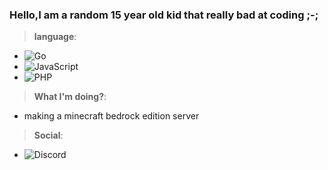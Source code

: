 ### Hello,I am a random 15 year old kid that really bad at coding ;-;

> **language**:
- ![Go](https://img.shields.io/badge/go-%2300ADD8.svg?style=for-the-badge&logo=go&logoColor=white)
- ![JavaScript](https://img.shields.io/badge/JavaScript-F7DF1E?style=for-the-badge&logo=javascript&logoColor=black)
- ![PHP](https://img.shields.io/badge/Php-025E8C.svg?style=for-the-badge&logo=PHP&logoColor=white)

> **What I'm doing?**:
- making a minecraft bedrock edition server

> **Social**:
- ![Discord](https://img.shields.io/badge/discord-0000FF.svg?style=for-the-badge&logo=discord&logoColor=white)



<!--
**ZStarMCZ5487/ZStarMCZ5487** is a ✨ _special_ ✨ repository because its `README.md` (this file) appears on your GitHub profile.

Here are some ideas to get you started:

- 🔭 I’m currently working on ...
- 🌱 I’m currently learning ...
- 👯 I’m looking to collaborate on ...
- 🤔 I’m looking for help with ...
- 💬 Ask me about ...
- 📫 How to reach me: ...
- 😄 Pronouns: ...
- ⚡ Fun fact: ...
-->
